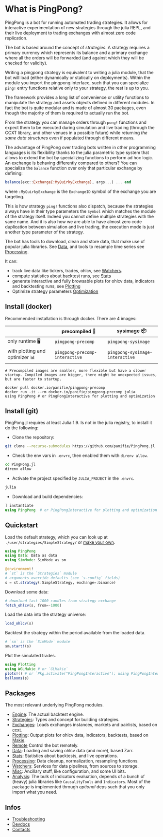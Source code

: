 # What is PingPong?

PingPong is a bot for running automated trading strategies. It allows for interactive experimentation of new strategies through the julia REPL, and their live deployment to trading exchanges with almost zero code replication.

The bot is based around the concept of _strategies_. A strategy requires a primary currency which represents its balance and a primary exchange where all the orders will be forwarded (and against which they will be checked for validity).

Writing a pingpong strategy is equivalent to writing a julia module, that the bot will load (either dynamically or statically on deployments). Within the module you import the pingpong interface, such that you can specialize `ping!` entry functions relative only to your strategy, the rest is up to you.

The framework provides a long list of convenience or utility functions to manipulate the strategy and assets objects defined in different modules. In fact the bot is quite modular and is made of almost 30 packages, even though the majority of them is required to actually run the bot.

From the strategy you can manage orders through `pong!` functions and expect them to be executed during simulation and live trading (through the CCXT library, and other venues in a possible future) while returning _the same data structures_ even if populated through different means.

The advantage of PingPong over trading bots written in other programming languages is its flexibility thanks to the julia parametric type system that allows to extend the bot by specializing functions to perform ad hoc logic. An exchange is behaving differently compared to others? You can specialize the `balance` function over only that particular exchange by defining:

``` julia
balance(exc::Exchange{:MyQuirkyExchange}, args...) ... end
```

where `:MyQuirkyExchange` is the `ExchangeID` symbol of the exchange you are targeting. 

This is how strategy `ping!` functions also dispatch, because the strategies always have in their type parameters the `Symbol` which matches the module of the strategy itself. Indeed you cannot define multiple strategies with the same name.
And it is also how we are able to have almost zero code duplication between simulation and live trading, the execution mode is just another type parameter of the strategy.

The bot has tools to download, clean and store data, that make use of popular julia libraries. See [Data](data.md), and tools to resample time series see [Processing](./API/processing.md).

It can:
- track live data like tickers, trades, ohlcv, see [Watchers](watchers/watchers.md).
- compute statistics about backtest runs, see [Stats](stats.md)
- generate interactive and fully browsable plots for ohlcv data, indicators and backtesting runs, see [Plotting](plotting.md)
- Optimize strategy parameters [Optimization](optimization.md)

## Install (docker)
Recommended installation is through docker. There are 4 images:

|                                | precompiled 🧰               | sysimage 📦 |
|--------------------------------|------------------------------|---|
| only runtime 🖥‍                 | `pingpong-precomp`             | `pingpong-sysimage`   |
| with plotting and optimizer 📊 | `pingpong-precomp-interactive` | `pingpong-sysimage-interactive` |

```@setup
# Precompiled images are smaller, more flexible but have a slower startup. Compiled images are bigger, there might be unexpected issues, but are faster to startup.
```



```shell
docker pull docker.io/panifie/pingpong-precomp
docker run -it --rm docker.io/panifie/pingpong-precomp julia
using PingPong # or PingPongInteractive for plotting and optimization
```

## Install (git)

PingPong.jl requires at least Julia 1.9. Is not in the julia registry, to install it do the following:

- Clone the repository:
```bash
git clone --recurse-submodules https://github.com/panifie/PingPong.jl
```
- Check the env vars in `.envrc`, then enabled them with `direnv allow`.
```bash
cd PingPong.jl
direnv allow
```
- Activate the project specified by `JULIA_PROJECT` in the `.envrc`.
```bash
julia 
```
- Download and build dependencies:
```julia
] instantiate
using PingPong  # or PingPongInteractive for plotting and optimization
```

## Quickstart

Load the default strategy, which you can look up at `./user/strategies/SimpleStrategy/` or [make your own](./strategy.md#Setup-a-new-strategy).

```julia
using PingPong
using Data: Data as data
using SimMode: SimMode as sm

@environment!
# `st` is the `Strategies` module
# arguments override defaults (see `s.config` fields)
s = st.strategy(:SimpleStrategy, exchange=:binance) 
```

Download some data:

```julia
# download last 1000 candles from strategy exchange
fetch_ohlcv(s, from=-1000) 
```

Load the data into the strategy universe:

```julia
load_ohlcv(s)
```

Backtest the strategy within the period available from the loaded data.

```julia
# `sm` is the `SimMode` module
sm.start!(s)
```

Plot the simulated trades.

```julia
using Plotting
using WGLMakie # or `GLMakie`
plots!() # or `Pkg.activate("PingPongInteractive"); using PingPongInteractive`
balloons(s)
```

## Packages
The most relevant underlying PingPong modules.

- [Engine](./engine/engine.md): The actual backtest engine.
- [Strategies](./strategy.md): Types and concept for building strategies.
- [Exchanges](./exchanges.md): Loads exchanges instances, markets and pairlists, based on [ccxt](https://docs.ccxt.com/en/latest/manual.html).
- [Plotting](./plotting.md): Output plots for ohlcv data, indicators, backtests, based on [Makie](https://github.com/MakieOrg/Makie.jl).
- [Remote](./remote.md) Control the bot remotely.
- [Data](./data.md): Loading and saving ohlcv data (and more), based Zarr.
- [Stats](./stats.md): Statistics about backtests, and live operations.
- [Processing](./API/processing.md): Data cleanup, normalization, resampling functions.
- [Watchers](./watchers/watchers.md): Services for data pipelines, from sources to storage.
- [Misc](./API/misc.md): Ancillary stuff, like configuration, and some UI bits.
- [Analysis](./API/analysis/analysis.md): The bulk of indicators evaluation, depends of a bunch of (heavy) julia libraries like `CausalityTools` and `Indicators`. Most of the package is implemented through _optional_ deps such that you only import what you need.

## Infos

- [Troubleshooting](./troubleshooting.md)
- [Devdocs](./devdocs.md)
- [Contacts](./contacts.md)
  
